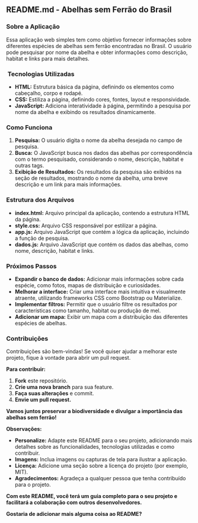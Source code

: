 ## **README.md - Abelhas sem Ferrão do Brasil**

###  Sobre a Aplicação

Essa aplicação web simples tem como objetivo fornecer informações sobre diferentes espécies de abelhas sem ferrão encontradas no Brasil. O usuário pode pesquisar por nome da abelha e obter informações como descrição, habitat e links para mais detalhes.

### ️ Tecnologias Utilizadas

* **HTML:** Estrutura básica da página, definindo os elementos como cabeçalho, corpo e rodapé.
* **CSS:** Estiliza a página, definindo cores, fontes, layout e responsividade.
* **JavaScript:** Adiciona interatividade à página, permitindo a pesquisa por nome da abelha e exibindo os resultados dinamicamente.

###  Como Funciona

1. **Pesquisa:** O usuário digita o nome da abelha desejada no campo de pesquisa.
2. **Busca:** O JavaScript busca nos dados das abelhas por correspondência com o termo pesquisado, considerando o nome, descrição, habitat e outras tags.
3. **Exibição de Resultados:** Os resultados da pesquisa são exibidos na seção de resultados, mostrando o nome da abelha, uma breve descrição e um link para mais informações.

###  Estrutura dos Arquivos

* **index.html:** Arquivo principal da aplicação, contendo a estrutura HTML da página.
* **style.css:** Arquivo CSS responsável por estilizar a página.
* **app.js:** Arquivo JavaScript que contém a lógica da aplicação, incluindo a função de pesquisa.
* **dados.js:** Arquivo JavaScript que contém os dados das abelhas, como nome, descrição, habitat e links.

###  Próximos Passos

* **Expandir o banco de dados:** Adicionar mais informações sobre cada espécie, como fotos, mapas de distribuição e curiosidades.
* **Melhorar a interface:** Criar uma interface mais intuitiva e visualmente atraente, utilizando frameworks CSS como Bootstrap ou Materialize.
* **Implementar filtros:** Permitir que o usuário filtre os resultados por características como tamanho, habitat ou produção de mel.
* **Adicionar um mapa:** Exibir um mapa com a distribuição das diferentes espécies de abelhas.

###  Contribuições

Contribuições são bem-vindas! Se você quiser ajudar a melhorar este projeto, fique à vontade para abrir um pull request.

**Para contribuir:**

1. **Fork** este repositório.
2. **Crie uma nova branch** para sua feature.
3. **Faça suas alterações** e commit.
4. **Envie um pull request.**

**Vamos juntos preservar a biodiversidade e divulgar a importância das abelhas sem ferrão!**

**Observações:**

* **Personalize:** Adapte este README para o seu projeto, adicionando mais detalhes sobre as funcionalidades, tecnologias utilizadas e como contribuir.
* **Imagens:** Inclua imagens ou capturas de tela para ilustrar a aplicação.
* **Licença:** Adicione uma seção sobre a licença do projeto (por exemplo, MIT).
* **Agradecimentos:** Agradeça a qualquer pessoa que tenha contribuído para o projeto.

**Com este README, você terá um guia completo para o seu projeto e facilitará a colaboração com outros desenvolvedores.**

**Gostaria de adicionar mais alguma coisa ao README?** 
